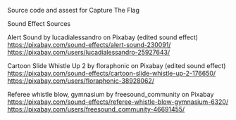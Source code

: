 Source code and assest for Capture The Flag

Sound Effect Sources

Alert Sound by lucadialessandro on Pixabay (edited sound effect)
https://pixabay.com/sound-effects/alert-sound-230091/
https://pixabay.com/users/lucadialessandro-25927643/

Cartoon Slide Whistle Up 2 by floraphonic on Pixabay (edited sound effect)
https://pixabay.com/sound-effects/cartoon-slide-whistle-up-2-176650/
https://pixabay.com/users/floraphonic-38928062/

Referee whistle blow, gymnasium by freesound_community on Pixabay
https://pixabay.com/sound-effects/referee-whistle-blow-gymnasium-6320/
https://pixabay.com/users/freesound_community-46691455/
